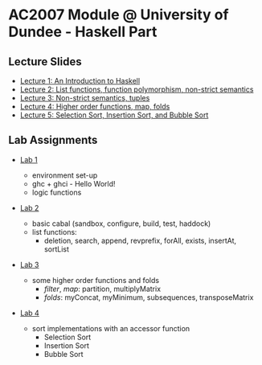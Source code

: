 AC2007 Module @ University of Dundee - Haskell Part
==============================================================

Lecture Slides
---------------

* [Lecture 1: An Introduction to Haskell](slides/lec1.pdf)
* [Lecture 2: List functions, function polymorphism, non-strict semantics](slides/lec2.pdf)
* [Lecture 3: Non-strict semantics, tuples](slides/lec3.pdf)
* [Lecture 4: Higher order functions, map, folds ](slides/lec4.pdf)
* [Lecture 5: Selection Sort, Insertion Sort, and Bubble Sort](slides/lec5.pdf)


Lab Assignments
---------------

*   [Lab 1](lab01/README.md)
    - environment set-up
    - ghc + ghci - Hello World!
    - logic functions 

* [Lab 2](lab02/README.md)
    - basic cabal (sandbox, configure, build, test, haddock)
    - list functions:
        - deletion, search, append, revprefix, forAll, exists, insertAt, sortList

* [Lab 3](lab03/README.md)
    - some higher order functions and folds
        - *filter*, *map*: partition, multiplyMatrix
        - *folds*: myConcat, myMinimum, subsequences, transposeMatrix 

* [Lab 4](lab04/README.md)
    - sort implementations with an accessor function
        - Selection Sort
        - Insertion Sort
        - Bubble Sort
